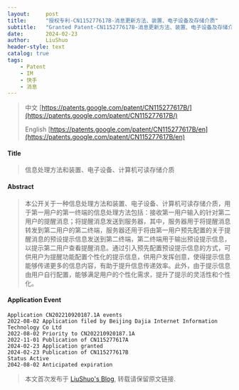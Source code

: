 ```yaml
---
layout:     post
title:      "授权专利-CN115277617B-消息更新方法、装置、电子设备及存储介质"
subtitle:   "Granted Patent-CN115277617B-消息更新方法、装置、电子设备及存储介质"
date:       2024-02-23
author:     LiuShuo
header-style: text
catalog: true
tags:
    - Patent
    - IM
    - 快手
    - 消息
---
```

> 中文 [https://patents.google.com/patent/CN115277617B/](https://patents.google.com/patent/CN115277617B/)
>
> English [https://patents.google.com/patent/CN115277617B/en](https://patents.google.com/patent/CN115277617B/en)

#### Title
> 信息处理方法和装置、电子设备、计算机可读存储介质










#### Abstract
> 本公开关于一种信息处理方法和装置、电子设备、计算机可读存储介质，用于第一用户的第一终端的信息处理方法包括：接收第一用户输入的针对第二用户的提醒消息；将提醒消息发送到服务器，其中，服务器用于将提醒消息转发到第二用户的第二终端，服务器还用于将由第一用户预先配置的关于提醒消息的预设提示信息发送到第二终端，第二终端用于输出预设提示信息，以提示第二用户查看提醒消息。通过引入预先配置预设提示信息的方式，可供用户为提醒功能配置个性化的提示信息，供用户发挥创意，使得提示信息能够传递更多的信息内容，有助于提升信息传递效率。此外，由于提示信息由用户自行配置，能够满足用户的个性化需求，提升了提示的灵活性和个性化。








#### Application Event
```
Application CN202210920187.1A events 
2022-08-02 Application filed by Beijing Dajia Internet Information Technology Co Ltd
2022-08-02 Priority to CN202210920187.1A
2022-11-01 Publication of CN115277617A
2024-02-23 Application granted
2024-02-23 Publication of CN115277617B
Status Active
2042-08-02 Anticipated expiration
```
> 本文首次发布于 [LiuShuo's Blog](https://liushuo.me), 
转载请保留原文链接.
